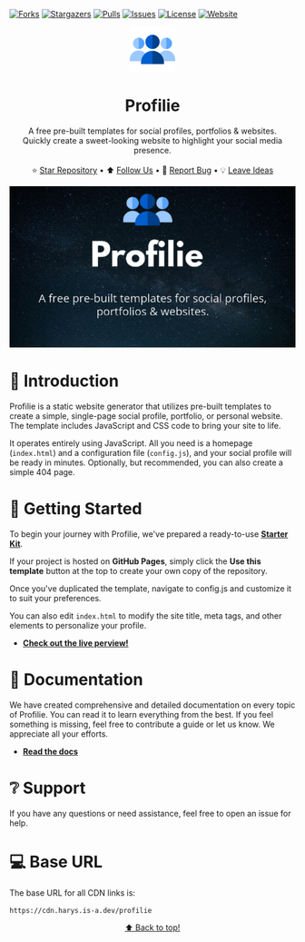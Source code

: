 <a id="top"></a>

[![Forks](https://img.shields.io/github/forks/profilie/profilie?style=for-the-badge)](https://github.com/profilie/profilie/network/members)
[![Stargazers](https://img.shields.io/github/stars/profilie/profilie?style=for-the-badge)](https://github.com/profilie/profilie/stargazers)
[![Pulls](https://img.shields.io/github/issues-pr-raw/profilie/profilie?style=for-the-badge&label=Pull+Requests)](https://github.com/profilie/profilie/pulls)
[![Issues](https://img.shields.io/github/issues/profilie/profilie?style=for-the-badge)](https://github.com/profilie/profilie/issues)
[![License](https://img.shields.io/github/license/profilie/profilie?style=for-the-badge)](https://github.com/profilie/profilie/blob/main/LICENSE)
[![Website](https://img.shields.io/badge/Website-blue?style=for-the-badge&color=blue)](https://profilie.github.io/)

<div align="center">
  <a href="#">
    <img src="media/logo.png" alt="Logo" width="80" height="80">
  </a>

  <h1 align="center">Profilie</h1>

  <p align="center">
    A free pre-built templates for social profiles, portfolios & websites.
    <br />
    Quickly create a sweet-looking website to highlight your social media presence.
    <br />
    <br />
    ⭐ <a href="https://github.com/profilie/profilie">Star Repository</a>
    &bull;
    ⬆️ <a href="https://github.com/profilie/">Follow Us</a>
    &bull;
    🐛 <a href="https://github.com/profilie/profilie/issues">Report Bug</a>
    &bull;
    💡 <a href="https://github.com/profilie/profilie/discussions">Leave Ideas</a>
  </p>
</div>

<p align="center">
  <a href="#"><img src="media/cover.png" alt="Cover" /></a>
</p>

# 🔖 Introduction
Profilie is a static website generator that utilizes pre-built templates to create a simple, single-page social profile, portfolio, or personal website. The template includes JavaScript and CSS code to bring your site to life.

It operates entirely using JavaScript. All you need is a homepage (`index.html`) and a configuration file (`config.js`), and your social profile will be ready in minutes. Optionally, but recommended, you can also create a simple 404 page.

# 🚀 Getting Started
To begin your journey with Profilie, we've prepared a ready-to-use [**Starter Kit**](https://github.com/profilie/starter).

If your project is hosted on **GitHub Pages**, simply click the **Use this template** button at the top to create your own copy of the repository.

Once you've duplicated the template, navigate to config.js and customize it to suit your preferences.

You can also edit `index.html` to modify the site title, meta tags, and other elements to personalize your profile.

- [**Check out the live perview!**](https://profilie.github.io/starter/)

# 📖 Documentation
We have created comprehensive and detailed documentation on every topic of Profilie. You can read it to learn everything from the best. If you feel something is missing, feel free to contribute a guide or let us know. We appreciate all your efforts.

- [**Read the docs**](https://profilie.github.io/docs/)

# ❔ Support
If you have any questions or need assistance, feel free to open an issue for help.

# 💻 Base URL
The base URL for all CDN links is:

```
https://cdn.harys.is-a.dev/profilie
```

<p align="center"><a href="#top">⬆️ Back to top!</a></p>
